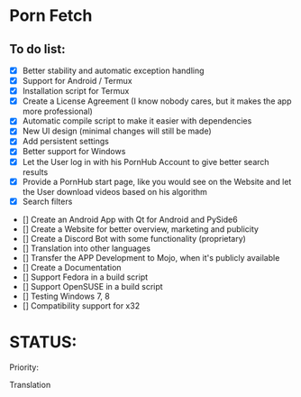 # Porn Fetch 


## To do list:


- [x] Better stability and automatic exception handling
- [x] Support for Android / Termux
- [x] Installation script for Termux
- [x] Create a License Agreement (I know nobody cares, but it makes the app more professional)
- [x] Automatic compile script to make it easier with dependencies
- [x] New UI design (minimal changes will still be made)
- [x] Add persistent settings
- [x] Better support for Windows
- [x] Let the User log in with his PornHub Account to give better search results
- [x] Provide a PornHub start page, like you would see on the Website and let the User download videos based on his algorithm
- [x] Search filters
- [] Create an Android App with Qt for Android and PySide6
- [] Create a Website for better overview, marketing and publicity
- [] Create a Discord Bot with some functionality (proprietary)
- [] Translation into other languages
- [] Transfer the APP Development to Mojo, when it's publicly available
- [] Create a Documentation
- [] Support Fedora in a build script
- [] Support OpenSUSE in a build script
- [] Testing Windows 7, 8
- [] Compatibility support for x32


# STATUS:

Priority:

Translation 

